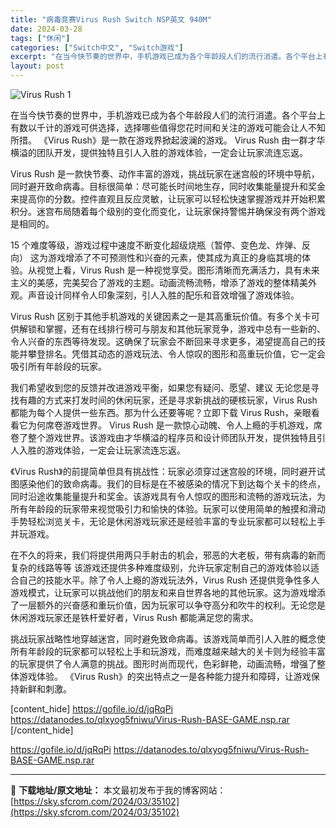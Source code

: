 ```yaml
---
title: "病毒竞赛Virus Rush Switch NSP英文 940M"
date: 2024-03-28
tags: ["休闲"]
categories: ["Switch中文", "Switch游戏"]
excerpt: "在当今快节奏的世界中，手机游戏已成为各个年龄段人们的流行消遣。各个平台上有数以千计的游戏可供选择，选择哪些值得您花时间和关注的游戏可能会让人不知所措。 《Virus Rush》是一款在游戏界掀起波澜的游戏。 Virus Rush 由一群才华横溢的团队开发，提供独特且引人入胜的游戏体验，一定会让玩家流&hellip;"
layout: post
---
```


<img class="aligncenter" src="https://sky.sfcrom.com/wp-content/uploads/2024/03/20240329081153-52e8c.jpeg" alt="Virus Rush 1" />

在当今快节奏的世界中，手机游戏已成为各个年龄段人们的流行消遣。各个平台上有数以千计的游戏可供选择，选择哪些值得您花时间和关注的游戏可能会让人不知所措。 《Virus Rush》是一款在游戏界掀起波澜的游戏。 Virus Rush 由一群才华横溢的团队开发，提供独特且引人入胜的游戏体验，一定会让玩家流连忘返。

Virus Rush 是一款快节奏、动作丰富的游戏，挑战玩家在迷宫般的环境中导航，同时避开致命病毒。目标很简单：尽可能长时间地生存，同时收集能量提升和奖金来提高你的分数。控件直观且反应灵敏，让玩家可以轻松快速掌握游戏并开始积累积分。迷宫布局随着每个级别的变化而变化，让玩家保持警惕并确保没有两个游戏是相同的。

15 个难度等级，游戏过程中速度不断变化超级烧瓶（暂停、变色龙、炸弹、反向）
这为游戏增添了不可预测性和兴奋的元素，使其成为真正的身临其境的体验。从视觉上看，Virus Rush 是一种视觉享受。图形清晰而充满活力，具有未来主义的美感，完美契合了游戏的主题。动画流畅流畅，增添了游戏的整体精美外观。声音设计同样令人印象深刻，引人入胜的配乐和音效增强了游戏体验。

Virus Rush 区别于其他手机游戏的关键因素之一是其高重玩价值。有多个关卡可供解锁和掌握，还有在线排行榜可与朋友和其他玩家竞争，游戏中总有一些新的、令人兴奋的东西等待发现。这确保了玩家会不断回来寻求更多，渴望提高自己的技能并攀登排名。凭借其动态的游戏玩法、令人惊叹的图形和高重玩价值，它一定会吸引所有年龄段的玩家。

我们希望收到您的反馈并改进游戏平衡，如果您有疑问、愿望、建议
无论您是寻找有趣的方式来打发时间的休闲玩家，还是寻求新挑战的硬核玩家，Virus Rush 都能为每个人提供一些东西。那为什么还要等呢？立即下载 Virus Rush，亲眼看看它为何席卷游戏世界。 Virus Rush 是一款惊心动魄、令人上瘾的手机游戏，席卷了整个游戏世界。该游戏由才华横溢的程序员和设计师团队开发，提供独特且引人入胜的游戏体验，一定会让玩家流连忘返。

《Virus Rush》的前提简单但具有挑战性：玩家必须穿过迷宫般的环境，同时避开试图感染他们的致命病毒。我们的目标是在不被感染的情况下到达每个关卡的终点，同时沿途收集能量提升和奖金。该游戏具有令人惊叹的图形和流畅的游戏玩法，为所有年龄段的玩家带来视觉吸引力和愉快的体验。玩家可以使用简单的触摸和滑动手势轻松浏览关卡，无论是休闲游戏玩家还是经验丰富的专业玩家都可以轻松上手并玩游戏。

在不久的将来，我们将提供用两只手射击的机会，邪恶的大老板，带有病毒的新而复杂的线路等等
该游戏还提供多种难度级别，允许玩家定制自己的游戏体验以适合自己的技能水平。除了令人上瘾的游戏玩法外，Virus Rush 还提供竞争性多人游戏模式，让玩家可以挑战他们的朋友和来自世界各地的其他玩家。这为游戏增添了一层额外的兴奋感和重玩价值，因为玩家可以争夺高分和吹牛的权利。无论您是休闲游戏玩家还是铁杆爱好者，Virus Rush 都能满足您的需求。

挑战玩家战略性地穿越迷宫，同时避免致命病毒。该游戏简单而引人入胜的概念使所有年龄段的玩家都可以轻松上手和玩游戏，而难度越来越大的关卡则为经验丰富的玩家提供了令人满意的挑战。图形时尚而现代，色彩鲜艳，动画流畅，增强了整体游戏体验。 《Virus Rush》的突出特点之一是各种能力提升和障碍，让游戏保持新鲜和刺激。

[content_hide]
https://gofile.io/d/jqRqPi
https://datanodes.to/qlxyog5fniwu/Virus-Rush-BASE-GAME.nsp.rar
[/content_hide]

<!--wechatfans start-->
https://gofile.io/d/jqRqPi
https://datanodes.to/qlxyog5fniwu/Virus-Rush-BASE-GAME.nsp.rar
<!--wechatfans end-->

---
📖 **下载地址/原文地址：** 本文最初发布于我的博客网站：[https://sky.sfcrom.com/2024/03/35102](https://sky.sfcrom.com/2024/03/35102)
